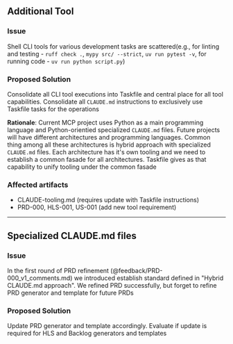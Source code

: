 ## Additional Tool
### Issue
Shell CLI tools for various development tasks are scattered(e.g., for linting and testing - `ruff check .`, `mypy src/ --strict`, `uv run pytest -v`, for running code - `uv run python script.py`)

### Proposed Solution
Consolidate all CLI tool executions into Taskfile and central place for all tool capabilities. Consolidate all `CLAUDE.md` instructions to exclusively use Taskfile tasks for the operations

**Rationale**:
Current MCP project uses Python as a main programming language and Python-orientied specialized `CLAUDE.md` files. Future projects will have different architectures and programming languages. Common thing among all these architectures is hybrid approach with specialized `CLAUDE.md` files. Each architecture has it's own tooling and we need to establish a common fasade for all architectures. Taskfile gives as that capability to unify tooling under the common fasade

### Affected artifacts
- CLAUDE-tooling.md (requires update with Taskfile instructions)
- PRD-000, HLS-001, US-001 (add new tool requirement)

---

## Specialized CLAUDE.md files
### Issue
In the first round of PRD refinement (@feedback/PRD-000_v1_comments.md) we introduced establish standard defined in "Hybrid CLAUDE.md approach". We refined PRD successfully, but forget to refine PRD generator and template for future PRDs

### Proposed Solution
Update PRD generator and template accordingly. Evaluate if update is required for HLS and Backlog generators and templates
